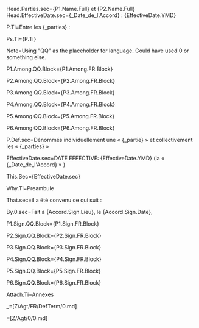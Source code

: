 Head.Parties.sec={P1.Name.Full} et {P2.Name.Full}
Head.EffectiveDate.sec={_Date_de_l'Accord} : {EffectiveDate.YMD}

P.Ti=Entre les {_parties} :

Ps.Ti={P.Ti}

Note=Using "QQ" as the placeholder for language.  Could have used 0 or something else. 

P1.Among.QQ.Block={P1.Among.FR.Block}

P2.Among.QQ.Block={P2.Among.FR.Block}

P3.Among.QQ.Block={P3.Among.FR.Block}

P4.Among.QQ.Block={P4.Among.FR.Block}

P5.Among.QQ.Block={P5.Among.FR.Block}

P6.Among.QQ.Block={P6.Among.FR.Block}

P.Def.sec=Dénommés individuellement une « {_partie} » et collectivement  les « {_parties} »

EffectiveDate.sec=DATE EFFECTIVE: {EffectiveDate.YMD} (la « {_Date_de_l'Accord} » )

This.Sec={EffectiveDate.sec}

Why.Ti=Preambule 

That.sec=il a été convenu ce qui suit :

By.0.sec=Fait à {Accord.Sign.Lieu}, le {Accord.Sign.Date},

P1.Sign.QQ.Block={P1.Sign.FR.Block}

P2.Sign.QQ.Block={P2.Sign.FR.Block}

P3.Sign.QQ.Block={P3.Sign.FR.Block}

P4.Sign.QQ.Block={P4.Sign.FR.Block}

P5.Sign.QQ.Block={P5.Sign.FR.Block}

P6.Sign.QQ.Block={P6.Sign.FR.Block}

Attach.Ti=Annexes

_=[Z/Agt/FR/DefTerm/0.md]

=[Z/Agt/0/0.md]